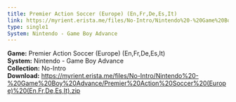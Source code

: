 ```yaml
---
title: Premier Action Soccer (Europe) (En,Fr,De,Es,It)
link: https://myrient.erista.me/files/No-Intro/Nintendo%20-%20Game%20Boy%20Advance/Premier%20Action%20Soccer%20(Europe)%20(En,Fr,De,Es,It).zip
type: single1
System: Nintendo - Game Boy Advance
---
```

<b>Game:</b> Premier Action Soccer (Europe) (En,Fr,De,Es,It)<br>
<b>System:</b> Nintendo - Game Boy Advance<br>
<b>Collection:</b> No-Intro<br>
<b>Download:</b> https://myrient.erista.me/files/No-Intro/Nintendo%20-%20Game%20Boy%20Advance/Premier%20Action%20Soccer%20(Europe)%20(En,Fr,De,Es,It).zip